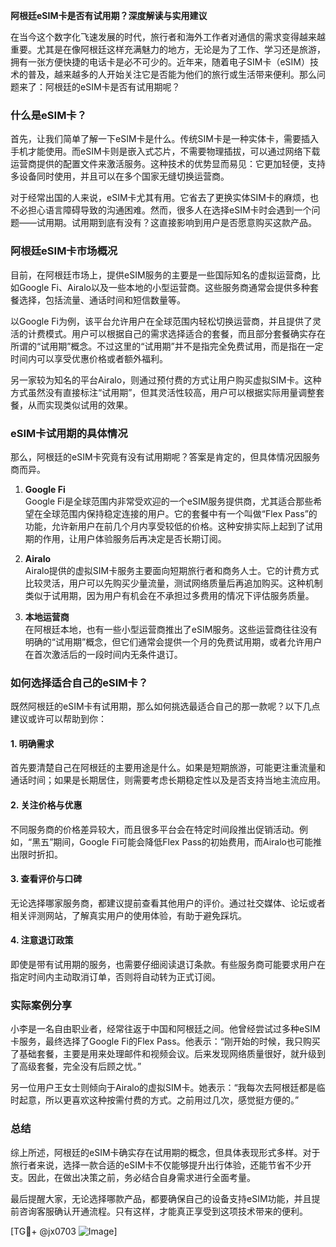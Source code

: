 **阿根廷eSIM卡是否有试用期？深度解读与实用建议**

在当今这个数字化飞速发展的时代，旅行者和海外工作者对通信的需求变得越来越重要。尤其是在像阿根廷这样充满魅力的地方，无论是为了工作、学习还是旅游，拥有一张方便快捷的电话卡是必不可少的。近年来，随着电子SIM卡（eSIM）技术的普及，越来越多的人开始关注它是否能为他们的旅行或生活带来便利。那么问题来了：阿根廷的eSIM卡是否有试用期呢？

### 什么是eSIM卡？

首先，让我们简单了解一下eSIM卡是什么。传统SIM卡是一种实体卡，需要插入手机才能使用。而eSIM卡则是嵌入式芯片，不需要物理插拔，可以通过网络下载运营商提供的配置文件来激活服务。这种技术的优势显而易见：它更加轻便，支持多设备同时使用，并且可以在多个国家无缝切换运营商。

对于经常出国的人来说，eSIM卡尤其有用。它省去了更换实体SIM卡的麻烦，也不必担心语言障碍导致的沟通困难。然而，很多人在选择eSIM卡时会遇到一个问题——试用期。试用期到底有没有？这直接影响到用户是否愿意购买这款产品。

### 阿根廷eSIM卡市场概况

目前，在阿根廷市场上，提供eSIM服务的主要是一些国际知名的虚拟运营商，比如Google Fi、Airalo以及一些本地的小型运营商。这些服务商通常会提供多种套餐选择，包括流量、通话时间和短信数量等。

以Google Fi为例，该平台允许用户在全球范围内轻松切换运营商，并且提供了灵活的计费模式。用户可以根据自己的需求选择适合的套餐，而且部分套餐确实存在所谓的“试用期”概念。不过这里的“试用期”并不是指完全免费试用，而是指在一定时间内可以享受优惠价格或者额外福利。

另一家较为知名的平台Airalo，则通过预付费的方式让用户购买虚拟SIM卡。这种方式虽然没有直接标注“试用期”，但其灵活性较高，用户可以根据实际用量调整套餐，从而实现类似试用的效果。

### eSIM卡试用期的具体情况

那么，阿根廷的eSIM卡究竟有没有试用期呢？答案是肯定的，但具体情况因服务商而异。

1. **Google Fi**  
   Google Fi是全球范围内非常受欢迎的一个eSIM服务提供商，尤其适合那些希望在全球范围内保持稳定连接的用户。它的套餐中有一个叫做“Flex Pass”的功能，允许新用户在前几个月内享受较低的价格。这种安排实际上起到了试用期的作用，让用户体验服务后再决定是否长期订阅。

2. **Airalo**  
   Airalo提供的虚拟SIM卡服务主要面向短期旅行者和商务人士。它的计费方式比较灵活，用户可以先购买少量流量，测试网络质量后再追加购买。这种机制类似于试用期，因为用户有机会在不承担过多费用的情况下评估服务质量。

3. **本地运营商**  
   在阿根廷本地，也有一些小型运营商推出了eSIM服务。这些运营商往往没有明确的“试用期”概念，但它们通常会提供一个月的免费试用期，或者允许用户在首次激活后的一段时间内无条件退订。

### 如何选择适合自己的eSIM卡？

既然阿根廷的eSIM卡有试用期，那么如何挑选最适合自己的那一款呢？以下几点建议或许可以帮助到你：

#### 1. 明确需求
首先要清楚自己在阿根廷的主要用途是什么。如果是短期旅游，可能更注重流量和通话时间；如果是长期居住，则需要考虑长期稳定性以及是否支持当地主流应用。

#### 2. 关注价格与优惠
不同服务商的价格差异较大，而且很多平台会在特定时间段推出促销活动。例如，“黑五”期间，Google Fi可能会降低Flex Pass的初始费用，而Airalo也可能推出限时折扣。

#### 3. 查看评价与口碑
无论选择哪家服务商，都建议提前查看其他用户的评价。通过社交媒体、论坛或者相关评测网站，了解真实用户的使用体验，有助于避免踩坑。

#### 4. 注意退订政策
即使是带有试用期的服务，也需要仔细阅读退订条款。有些服务商可能要求用户在指定时间内主动取消订单，否则将自动转为正式订阅。

### 实际案例分享

小李是一名自由职业者，经常往返于中国和阿根廷之间。他曾经尝试过多种eSIM卡服务，最终选择了Google Fi的Flex Pass。他表示：“刚开始的时候，我只购买了基础套餐，主要是用来处理邮件和视频会议。后来发现网络质量很好，就升级到了高级套餐，完全没有后顾之忧。”

另一位用户王女士则倾向于Airalo的虚拟SIM卡。她表示：“我每次去阿根廷都是临时起意，所以更喜欢这种按需付费的方式。之前用过几次，感觉挺方便的。”

### 总结

综上所述，阿根廷的eSIM卡确实存在试用期的概念，但具体表现形式多样。对于旅行者来说，选择一款合适的eSIM卡不仅能够提升出行体验，还能节省不少开支。因此，在做出决策之前，务必结合自身需求进行全面考量。

最后提醒大家，无论选择哪款产品，都要确保自己的设备支持eSIM功能，并且提前咨询客服确认开通流程。只有这样，才能真正享受到这项技术带来的便利。

[TG💪+ @jx0703 ![Image](https://github.com/user-attachments/assets/dbca1d08-cadb-493c-b0ec-ad6f7a83f270)]